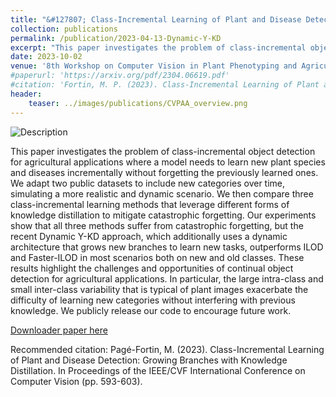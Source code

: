 ```yaml
---
title: "&#127807; Class-Incremental Learning of Plant and Disease Detection: Growing Branches with Knowledge Distillation."
collection: publications
permalink: /publication/2023-04-13-Dynamic-Y-KD
excerpt: "This paper investigates the problem of class-incremental object detection for agricultural applications where a model needs to learn new plant species and diseases incrementally without forgetting the previously learned ones."
date: 2023-10-02
venue: '8th Workshop on Computer Vision in Plant Phenotyping and Agriculture (CVPPA 2023) at ICCV 2023'
#paperurl: 'https://arxiv.org/pdf/2304.06619.pdf'
#citation: 'Fortin, M. P. (2023). Class-Incremental Learning of Plant and Disease Detection: Growing Branches with Knowledge Distillation. arXiv preprint arXiv:2304.06619.
header:
    teaser: ../images/publications/CVPAA_overview.png
---
```

<img src="../../images/publications/CVPAA_overview.png" alt="Description" style="max-width:100%;height:auto;">

This paper investigates the problem of class-incremental object detection for agricultural applications where a model needs to learn new plant species and diseases incrementally without forgetting the previously learned ones. We adapt two public datasets to include new categories over time, simulating a more realistic and dynamic scenario. We then compare three class-incremental learning methods that leverage different forms of knowledge distillation to mitigate catastrophic forgetting. Our experiments show that all three methods suffer from catastrophic forgetting, but the recent Dynamic Y-KD approach, which additionally uses a dynamic architecture that grows new branches to learn new tasks, outperforms ILOD and Faster-ILOD in most scenarios both on new and old classes. These results highlight the challenges and opportunities of continual object detection for agricultural applications. In particular, the large intra-class and small inter-class variability that is typical of plant images exacerbate the difficulty of learning new categories without interfering with previous knowledge. We publicly release our code to encourage future work.

[Downloader paper here](https://openaccess.thecvf.com/content/ICCV2023W/CVPPA/papers/Page-Fortin_Class-Incremental_Learning_of_Plant_and_Disease_Detection_Growing_Branches_with_ICCVW_2023_paper.pdf)

Recommended citation: Pagé-Fortin, M. (2023). Class-Incremental Learning of Plant and Disease Detection: Growing Branches with Knowledge Distillation. In Proceedings of the IEEE/CVF International Conference on Computer Vision (pp. 593-603).